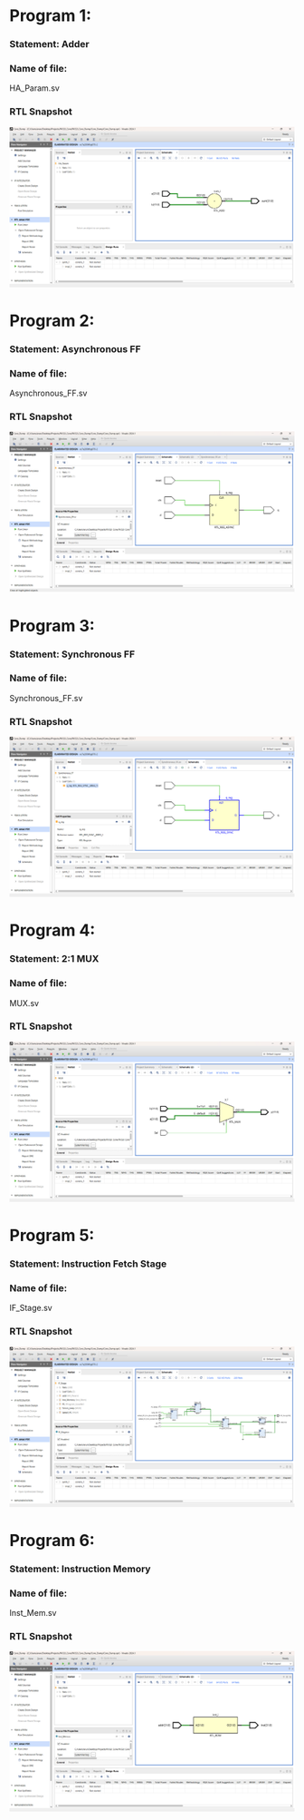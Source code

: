 # Program 1: 
### Statement: Adder

### Name of file:
HA_Param.sv

### RTL Snapshot
![Screenshot of RTL view, full screen](<https://github.com/Arun-66/COD-Lab/blob/main/week6/PES2UG22EC027/SV_Files/Adder.png>)

# Program 2: 
### Statement: Asynchronous FF

### Name of file:
Asynchronous_FF.sv

### RTL Snapshot
![Screenshot of RTL view, full screen](<https://github.com/Arun-66/COD-Lab/blob/main/week6/PES2UG22EC027/SV_Files/Asynchronous_FF.png>)

# Program 3: 
### Statement: Synchronous FF

### Name of file:
Synchronous_FF.sv

### RTL Snapshot
![Screenshot of RTL view, full screen](<https://github.com/Arun-66/COD-Lab/blob/main/week6/PES2UG22EC027/SV_Files/Synchronous_FF.png>)

# Program 4: 
### Statement: 2:1 MUX

### Name of file:
MUX.sv

### RTL Snapshot
![Screenshot of RTL view, full screen](<https://github.com/Arun-66/COD-Lab/blob/main/week6/PES2UG22EC027/SV_Files/Mux.png>)

# Program 5: 
### Statement: Instruction Fetch Stage

### Name of file:
IF_Stage.sv

### RTL Snapshot
![Screenshot of RTL view, full screen](<https://github.com/Arun-66/COD-Lab/blob/main/week6/PES2UG22EC027/SV_Files/IF_Stage.png>)

# Program 6: 
### Statement: Instruction Memory

### Name of file:
Inst_Mem.sv

### RTL Snapshot
![Screenshot of RTL view, full screen](<https://github.com/Arun-66/COD-Lab/blob/main/week6/PES2UG22EC027/SV_Files/Inst_memory.png>)
